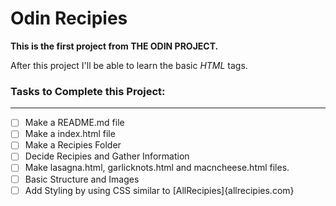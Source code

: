 # Odin Recipies
**This is the first project from THE ODIN PROJECT.**

After this project I'll be able to learn the basic *HTML* tags.

### Tasks to Complete this Project:
---
- [ ] Make a README.md file
- [ ] Make a index.html file
- [ ] Make a Recipies Folder
- [ ] Decide Recipies and Gather Information
- [ ] Make lasagna.html, garlicknots.html and macncheese.html files.
- [ ] Basic Structure and Images
- [ ] Add Styling by using CSS similar to  [AllRecipies]{allrecipies.com}
